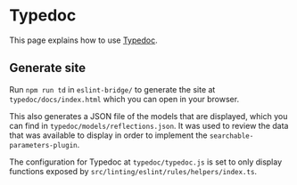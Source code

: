# Typedoc

This page explains how to use [Typedoc](https://typedoc.org/).

## Generate site

Run `npm run td` in `eslint-bridge/` to generate the site at `typedoc/docs/index.html` which you can open in your browser.

This also generates a JSON file of the models that are displayed, which you can find in `typedoc/models/reflections.json`. It was used to review the data that was available to display in order to implement the `searchable-parameters-plugin`.

The configuration for Typedoc at `typedoc/typedoc.js` is set to only display functions exposed by `src/linting/eslint/rules/helpers/index.ts`.
